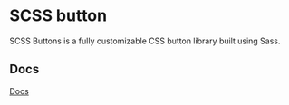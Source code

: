 # SCSS button
SCSS Buttons is a fully customizable CSS button library built using Sass.


## Docs
[Docs](https://kmlpandey77.github.io/button/)
